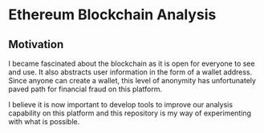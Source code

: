 # Ethereum Blockchain Analysis

## Motivation
I became fascinated about the blockchain as it is open for everyone to see and use. It also abstracts user information in the form of a wallet address. 
Since anyone can create a wallet, this level of anonymity has unfortunately paved path for financial fraud on this platform. 

I believe it is now important to develop tools to improve our analysis capability on this platform and this repository is my way of experimenting with what is possible.
